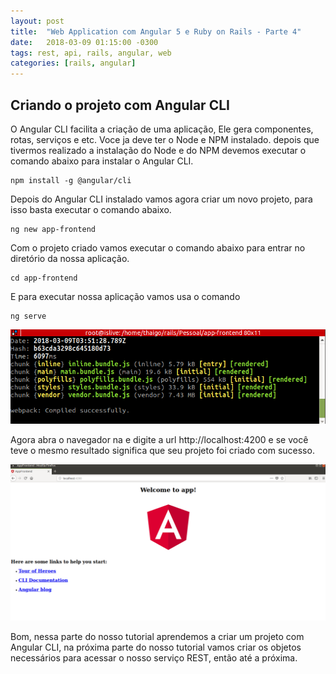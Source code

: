 ```yaml
---
layout: post
title:  "Web Application com Angular 5 e Ruby on Rails - Parte 4"
date:   2018-03-09 01:15:00 -0300
tags: rest, api, rails, angular, web
categories: [rails, angular]
---
```


## Criando o projeto com Angular CLI

 O Angular CLI facilita a criação de uma aplicação, Ele gera componentes, rotas, serviços e etc. Voce ja deve ter o Node e NPM instalado. depois que tivermos realizado a instalação do Node e do NPM devemos executar o comando abaixo para instalar o Angular CLI.

```
npm install -g @angular/cli
```

Depois do Angular CLI instalado vamos agora criar um novo projeto, para isso basta executar o comando abaixo.

```
ng new app-frontend
```

Com o projeto criado vamos executar o comando abaixo para entrar no diretório da nossa aplicação.

```
cd app-frontend
```

E para executar nossa aplicação vamos usa o comando

```
ng serve
```
![Screenshot ng_serve](/static/img/app_angular_rails/ng_serve.png)

Agora abra o navegador na e digite a url http://localhost:4200 e se você teve o mesmo resultado significa que seu projeto foi criado com sucesso.

![Screenshot welcome](/static/img/app_angular_rails/welcome.png)

Bom, nessa parte do nosso tutorial aprendemos a criar um projeto com Angular CLI, na próxima parte do nosso tutorial vamos criar os objetos necessários para acessar o nosso serviço REST, então até a próxima.


